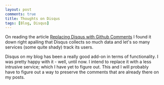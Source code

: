 ```yaml
---
layout: post
comments: true
title: Thoughts on Disqus
tags: [Blog, Disqus]
---
```


On reading the article [Replacing Disqus with Github Comments](http://donw.io/post/github-comments/) I found it down right apalling that Disqus collects so much data and let's so many services (some quite shady) track its users. 

Disqus on my blog has been a really good add-on in terms of functionality. I was pretty happy with it - well, until now. I intend to replace it with a less intrusive service; which I have yet to figure out. This and I will probably have to figure out a way to preserve the comments that are already there on my posts.
